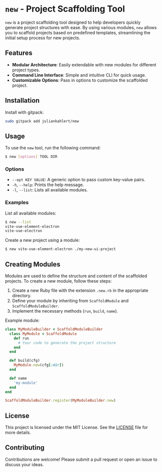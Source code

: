 # `new` - Project Scaffolding Tool

`new` is a project scaffolding tool designed to help developers quickly generate project structures with ease.
By using various modules, `new` allows you to scaffold projects based on predefined templates, streamlining the initial setup process for new projects.

## Features

- **Modular Architecture**: Easily extendable with new modules for different project types.
- **Command Line Interface**: Simple and intuitive CLI for quick usage.
- **Customizable Options**: Pass in options to customize the scaffolded project.

## Installation

Install with gitpack:

```sh
sudo gitpack add juliankahlert/new
```

## Usage

To use the `new` tool, run the following command:

```sh
$ new [options] TOOL DIR
```

### Options

- `--opt KEY VALUE`: A generic option to pass custom key-value pairs.
- `-h`, `--help`: Prints the help message.
- `-l`, `--list`: Lists all available modules.

### Examples

List all available modules:

```sh
$ new --list
vite-vue-element-electron
vite-vue-electron
```

Create a new project using a module:

```sh
$ new vite-vue-element-electron ./my-new-ui-project
```

## Creating Modules

Modules are used to define the structure and content of the scaffolded projects. To create a new module, follow these steps:

1. Create a new Ruby file with the extension `.new.rb` in the appropriate directory.
2. Define your module by inheriting from `ScaffoldModule` and `ScaffoldModuleBuilder`.
3. Implement the necessary methods (`run`, `build`, `name`).

Example module:

```ruby
class MyModuleBuilder < ScaffoldModuleBuilder
  class MyModule < ScaffoldModule
    def run
      # Your code to generate the project structure
    end
  end

  def build(cfg)
    MyModule.new(cfg[:dir])
  end

  def name
    'my-module'
  end
end

ScaffoldModuleBuilder.register(MyModuleBuilder.new)
```

## License

This project is licensed under the MIT License. See the [LICENSE](LICENSE) file for more details.

## Contributing

Contributions are welcome! Please submit a pull request or open an issue to discuss your ideas.
